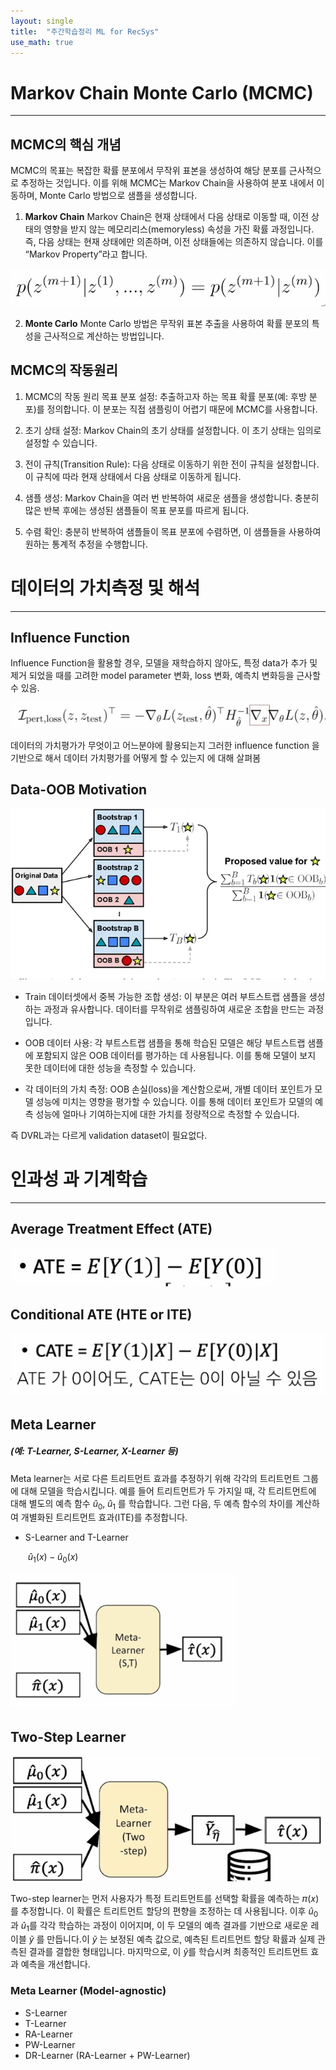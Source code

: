```yaml
---
layout: single
title:  "주간학습정리 ML for RecSys"
use_math: true
---
```


# Markov Chain Monte Carlo (MCMC)

------



## MCMC의 핵심 개념
MCMC의 목표는 복잡한 확률 분포에서 무작위 표본을 생성하여 해당 분포를 근사적으로 추정하는 것입니다. 이를 위해 MCMC는 Markov Chain을 사용하여 분포 내에서 이동하며, Monte Carlo 방법으로 샘플을 생성합니다.

1. **Markov Chain**
  Markov Chain은 현재 상태에서 다음 상태로 이동할 때, 이전 상태의 영향을 받지 않는 메모리리스(memoryless) 속성을 가진 확률 과정입니다.
  즉, 다음 상태는 현재 상태에만 의존하며, 이전 상태들에는 의존하지 않습니다. 이를 “Markov Property”라고 합니다.

  ![image](../images/2024-09-06-week_5/image.png)

2. **Monte Carlo**
  Monte Carlo 방법은 무작위 표본 추출을 사용하여 확률 분포의 특성을 근사적으로 계산하는 방법입니다.

## MCMC의 작동원리

1. MCMC의 작동 원리
목표 분포 설정: 추출하고자 하는 목표 확률 분포(예: 후방 분포)를 정의합니다. 이 분포는 직접 샘플링이 어렵기 때문에 MCMC를 사용합니다.

2. 초기 상태 설정: Markov Chain의 초기 상태를 설정합니다. 이 초기 상태는 임의로 설정할 수 있습니다.

3. 전이 규칙(Transition Rule): 다음 상태로 이동하기 위한 전이 규칙을 설정합니다. 이 규칙에 따라 현재 상태에서 다음 상태로 이동하게 됩니다.

4. 샘플 생성: Markov Chain을 여러 번 반복하여 새로운 샘플을 생성합니다. 충분히 많은 반복 후에는 생성된 샘플들이 목표 분포를 따르게 됩니다.

5. 수렴 확인: 충분히 반복하여 샘플들이 목표 분포에 수렴하면, 이 샘플들을 사용하여 원하는 통계적 추정을 수행합니다.





# 데이터의 가치측정 및 해석

------



## Influence Function

Influence Function을 활용할 경우, 모델을 재학습하지 않아도, 특정 data가 추가 및 제거 되었을 때를 고려한 model parameter 변화, loss 변화, 예측치 변화등을 근사할 수 있음.

![image1](../images/2024-09-06-week_5/image1.png)

데이터의 가치평가가 무엇이고 어느분야에 활용되는지 그러한 influence function 을 기반으로 해서 데이터 가치평가를 어떻게 할 수 있는지 에 대해 살펴봄



## Data-OOB Motivation

![3-Figure1-1](../images/2024-09-06-week_5/3-Figure1-1.png)

- Train 데이터셋에서 중복 가능한 조합 생성: 이 부분은 여러 부트스트랩 샘플을 생성하는 과정과 유사합니다. 데이터를 무작위로 샘플링하여 새로운 조합을 만드는 과정입니다.


- OOB 데이터 사용: 각 부트스트랩 샘플을 통해 학습된 모델은 해당 부트스트랩 샘플에 포함되지 않은 OOB 데이터를 평가하는 데 사용됩니다. 이를 통해 모델이 보지 못한 데이터에 대한 성능을 측정할 수 있습니다.


- 각 데이터의 가치 측정: OOB 손실(loss)을 계산함으로써, 개별 데이터 포인트가 모델 성능에 미치는 영향을 평가할 수 있습니다. 이를 통해 데이터 포인트가 모델의 예측 성능에 얼마나 기여하는지에 대한 가치를 정량적으로 측정할 수 있습니다.


즉 DVRL과는 다르게 validation dataset이 필요없다.



# 인과성 과 기계학습

------

## Average Treatment Effect (ATE)



![image2](../images/2024-09-06-week_5/image2.png)



## Conditional ATE (HTE or ITE) 



![image3](../images/2024-09-06-week_5/image3.png)



## Meta Learner

#####  (예: T-Learner, S-Learner, X-Learner 등)

Meta learner는 서로 다른 트리트먼트 효과를 추정하기 위해 각각의 트리트먼트 그룹에 대해 모델을 학습시킵니다.
예를 들어 트리트먼트가 두 가지일 때, 각 트리트먼트에 대해 별도의 예측 함수 $\hat{u}_0,\; \hat{u}_1$
 를 학습합니다.
그런 다음, 두 예측 함수의 차이를 계산하여 개별화된 트리트먼트 효과(ITE)를 추정합니다.

- S-Learner and T-Learner

  ​	$\hat{u}_1(x) - \hat{u}_0(x)$

![123](../images/2024-09-06-week_5/123.png)



## Two-Step Learner



<img src="../images/2024-09-06-week_5/제목 없음2.png" alt="제목 없음2" style="zoom: 80%;" />

Two-step learner는 먼저 사용자가 특정 트리트먼트를 선택할 확률을 예측하는 
𝜋(𝑥)를 추정합니다. 이 확률은 트리트먼트 할당의 편향을 조정하는 데 사용됩니다.
이후 $\hat{u}_0$과 $\hat{u}_1$를 각각 학습하는 과정이 이어지며, 이 두 모델의 예측 결과를 기반으로 새로운 레이블 $\tilde{y}$ 를 만듭니다.이 $\tilde{y}$ 는 보정된 예측 값으로, 예측된 트리트먼트 할당 확률과 실제 관측된 결과를 결합한 형태입니다.
마지막으로, 이 $\tilde{y}$를 학습시켜 최종적인 트리트먼트 효과 예측을 개선합니다.



### Meta Learner (Model-agnostic)

- S-Learner
- T-Learner
- RA-Learner
- PW-Learner
- DR-Learner (RA-Learner + PW-Learner)

